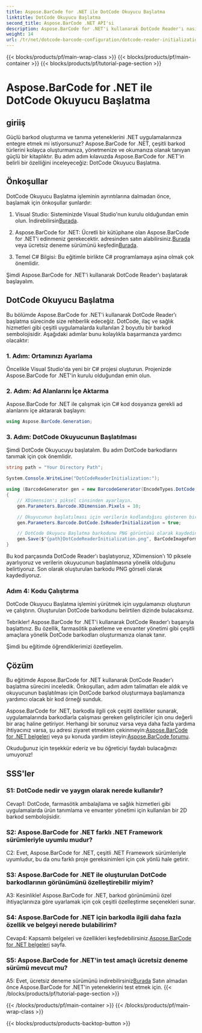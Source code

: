```yaml
---
title: Aspose.BarCode for .NET ile DotCode Okuyucu Başlatma
linktitle: DotCode Okuyucu Başlatma
second_title: Aspose.BarCode .NET API'si
description: Aspose.BarCode for .NET'i kullanarak DotCode Reader'ı nasıl başlatacağınızı öğrenin. Çeşitli uygulamalar için kolaylıkla DotCode barkodları oluşturun.
weight: 14
url: /tr/net/dotcode-barcode-configuration/dotcode-reader-initialization/
---
```


{{< blocks/products/pf/main-wrap-class >}}
{{< blocks/products/pf/main-container >}}
{{< blocks/products/pf/tutorial-page-section >}}

# Aspose.BarCode for .NET ile DotCode Okuyucu Başlatma

## giriiş

Güçlü barkod oluşturma ve tanıma yeteneklerini .NET uygulamalarınıza entegre etmek mi istiyorsunuz? Aspose.BarCode for .NET, çeşitli barkod türlerini kolayca oluşturmanıza, yönetmenize ve okumanıza olanak tanıyan güçlü bir kitaplıktır. Bu adım adım kılavuzda Aspose.BarCode for .NET'in belirli bir özelliğini inceleyeceğiz: DotCode Okuyucu Başlatma.

## Önkoşullar

DotCode Okuyucu Başlatma işleminin ayrıntılarına dalmadan önce, başlamak için önkoşullar şunlardır:

1.  Visual Studio: Sisteminizde Visual Studio'nun kurulu olduğundan emin olun. İndirebilirsin[Burada](https://visualstudio.microsoft.com/).

2.  Aspose.BarCode for .NET: Ücretli bir kütüphane olan Aspose.BarCode for .NET'i edinmeniz gerekecektir. adresinden satın alabilirsiniz.[Burada](https://purchase.aspose.com/buy) veya ücretsiz deneme sürümünü keşfedin[Burada](https://releases.aspose.com/).

3. Temel C# Bilgisi: Bu eğitimle birlikte C# programlamaya aşina olmak çok önemlidir.

Şimdi Aspose.BarCode for .NET'i kullanarak DotCode Reader'ı başlatarak başlayalım.

## DotCode Okuyucu Başlatma

Bu bölümde Aspose.BarCode for .NET'i kullanarak DotCode Reader'ı başlatma sürecinde size rehberlik edeceğiz. DotCode, ilaç ve sağlık hizmetleri gibi çeşitli uygulamalarda kullanılan 2 boyutlu bir barkod sembolojisidir. Aşağıdaki adımlar bunu kolaylıkla başarmanıza yardımcı olacaktır:

### 1. Adım: Ortamınızı Ayarlama

Öncelikle Visual Studio'da yeni bir C# projesi oluşturun. Projenizde Aspose.BarCode for .NET'in kurulu olduğundan emin olun.

### 2. Adım: Ad Alanlarını İçe Aktarma

Aspose.BarCode for .NET ile çalışmak için C# kod dosyanıza gerekli ad alanlarını içe aktararak başlayın:

```csharp
using Aspose.BarCode.Generation;
```

### 3. Adım: DotCode Okuyucunun Başlatılması

Şimdi DotCode Okuyucuyu başlatalım. Bu adım DotCode barkodlarını tanımak için çok önemlidir.

```csharp
string path = "Your Directory Path";

System.Console.WriteLine("DotCodeReaderInitialization:");

using (BarcodeGenerator gen = new BarcodeGenerator(EncodeTypes.DotCode, "Aspose"))
{
    // XDimension'ı piksel cinsinden ayarlayın.
    gen.Parameters.Barcode.XDimension.Pixels = 10;

    // Okuyucunun başlatılması için verilerin kodlandığını gösteren bir bayrak ayarlayın.
    gen.Parameters.Barcode.DotCode.IsReaderInitialization = true;

    // DotCode Okuyucu Başlatma barkodunu PNG görüntüsü olarak kaydedin.
    gen.Save($"{path}DotCodeReaderInitialization.png", BarCodeImageFormat.Png);
}
```

Bu kod parçasında DotCode Reader'ı başlatıyoruz, XDimension'ı 10 piksele ayarlıyoruz ve verilerin okuyucunun başlatılmasına yönelik olduğunu belirtiyoruz. Son olarak oluşturulan barkodu PNG görseli olarak kaydediyoruz.

### Adım 4: Kodu Çalıştırma

DotCode Okuyucu Başlatma işlemini yürütmek için uygulamanızı oluşturun ve çalıştırın. Oluşturulan DotCode barkodunu belirtilen dizinde bulacaksınız.

Tebrikler! Aspose.BarCode for .NET'i kullanarak DotCode Reader'ı başarıyla başlattınız. Bu özellik, farmasötik paketleme ve envanter yönetimi gibi çeşitli amaçlara yönelik DotCode barkodları oluşturmanıza olanak tanır.

Şimdi bu eğitimde öğrendiklerimizi özetleyelim.

## Çözüm

Bu eğitimde Aspose.BarCode for .NET kullanarak DotCode Reader'ı başlatma sürecini inceledik. Önkoşulları, adım adım talimatları ele aldık ve okuyucunun başlatılması için DotCode barkod oluşturmaya başlamanıza yardımcı olacak bir kod örneği sunduk.

Aspose.BarCode for .NET, barkodla ilgili çok çeşitli özellikler sunarak, uygulamalarında barkodlarla çalışması gereken geliştiriciler için onu değerli bir araç haline getiriyor. Herhangi bir sorunuz varsa veya daha fazla yardıma ihtiyacınız varsa, şu adresi ziyaret etmekten çekinmeyin:[Aspose.BarCode for .NET belgeleri](https://reference.aspose.com/barcode/net/) veya şu konuda yardım isteyin:[Aspose.BarCode forumu](https://forum.aspose.com/c/barcode/13).

Okuduğunuz için teşekkür ederiz ve bu öğreticiyi faydalı bulacağınızı umuyoruz!

## SSS'ler

### S1: DotCode nedir ve yaygın olarak nerede kullanılır?

Cevap1: DotCode, farmasötik ambalajlama ve sağlık hizmetleri gibi uygulamalarda ürün tanımlama ve envanter yönetimi için kullanılan bir 2D barkod sembolojisidir.

### S2: Aspose.BarCode for .NET farklı .NET Framework sürümleriyle uyumlu mudur?

C2: Evet, Aspose.BarCode for .NET, çeşitli .NET Framework sürümleriyle uyumludur, bu da onu farklı proje gereksinimleri için çok yönlü hale getirir.

### S3: Aspose.BarCode for .NET ile oluşturulan DotCode barkodlarının görünümünü özelleştirebilir miyim?

A3: Kesinlikle! Aspose.BarCode for .NET, barkod görünümünü özel ihtiyaçlarınıza göre uyarlamak için çok çeşitli özelleştirme seçenekleri sunar.

### S4: Aspose.BarCode for .NET için barkodla ilgili daha fazla özellik ve belgeyi nerede bulabilirim?

 Cevap4: Kapsamlı belgeleri ve özellikleri keşfedebilirsiniz.[Aspose.BarCode for .NET belgeleri](https://reference.aspose.com/barcode/net/) sayfa.

### S5: Aspose.BarCode for .NET'in test amaçlı ücretsiz deneme sürümü mevcut mu?

 A5: Evet, ücretsiz deneme sürümünü indirebilirsiniz[Burada](https://releases.aspose.com/) Satın almadan önce Aspose.BarCode for .NET'in yeteneklerini test etmek için.
{{< /blocks/products/pf/tutorial-page-section >}}

{{< /blocks/products/pf/main-container >}}
{{< /blocks/products/pf/main-wrap-class >}}

{{< blocks/products/products-backtop-button >}}
